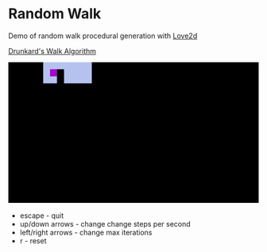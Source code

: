 # Random Walk

Demo of random walk procedural generation with [Love2d](https://love2d.org)

[Drunkard's Walk Algorithm](http://pcg.wikidot.com/pcg-algorithm:drunkard-walk)

![Random Walk Algorithm](random-walk.gif?raw=true "Random Walk")

* escape - quit
* up/down arrows - change change steps per second
* left/right arrows - change max iterations
* r - reset
